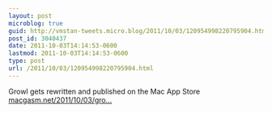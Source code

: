 ```yaml
---
layout: post
microblog: true
guid: http://vmstan-tweets.micro.blog/2011/10/03/120954998220795904.html
post_id: 3040437
date: 2011-10-03T14:14:53-0600
lastmod: 2011-10-03T14:14:53-0600
type: post
url: /2011/10/03/120954998220795904.html
---
```

Growl gets rewritten and published on the Mac App Store <a href="http://www.macgasm.net/2011/10/03/growl-rewritten-published-mac-app-store/">macgasm.net/2011/10/03/gro…</a>
